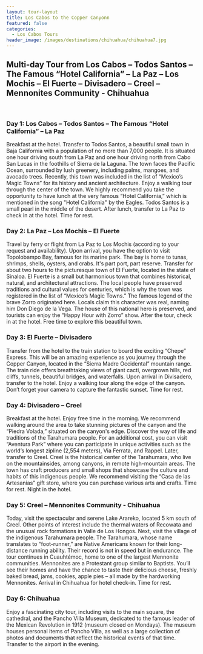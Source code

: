 ```yaml
---
layout: tour-layout
title: Los Cabos to the Copper Canyonn
featured: false
categories:
  - Los Cabos Tours
header_image: /images/destinations/chihuahua/chihuahua7.jpg
---
```

## Multi-day Tour from Los Cabos – Todos Santos – The Famous “Hotel California” – La Paz – Los Mochis – El Fuerte – Divisadero – Creel – Mennonites Community - Chihuahua

&nbsp;  

### Day 1: Los Cabos – Todos Santos – The Famous “Hotel California” – La Paz

Breakfast at the hotel. Transfer to Todos Santos, a beautiful small town in Baja California with a population of no more than 7,000 people. It is situated one hour driving south from La Paz and one hour driving north from Cabo San Lucas in the foothills of Sierra de la Laguna. The town faces the Pacific Ocean, surrounded by lush greenery, including palms, mangoes, and avocado trees. Recently, this town was included in the list of “Mexico’s Magic Towns” for its history and ancient architecture. Enjoy a walking tour through the center of the town. We highly recommend you take the opportunity to have lunch at the very famous “Hotel California,” which is mentioned in the song "Hotel California" by the Eagles. Todos Santos is a small pearl in the middle of the desert. After lunch, transfer to La Paz to check in at the hotel. Time for rest.

### Day 2: La Paz – Los Mochis – El Fuerte

Travel by ferry or flight from La Paz to Los Mochis (according to your request and availability). Upon arrival, you have the option to visit Topolobampo Bay, famous for its marine park. The bay is home to tunas, shrimps, shells, oysters, and crabs. It's part port, part reserve. Transfer for about two hours to the picturesque town of El Fuerte, located in the state of Sinaloa. El Fuerte is a small but harmonious town that combines historical, natural, and architectural attractions. The local people have preserved traditions and cultural values for centuries, which is why the town was registered in the list of “Mexico’s Magic Towns.” The famous legend of the brave Zorro originated here. Locals claim this character was real, naming him Don Diego de la Vega. The house of this national hero is preserved, and tourists can enjoy the “Happy Hour with Zorro” show. After the tour, check in at the hotel. Free time to explore this beautiful town.

### Day 3: El Fuerte – Divisadero

Transfer from the hotel to the train station to board the exciting “Chepe” Express. This will be an amazing experience as you journey through the Copper Canyon, located in the “Sierra Madre Occidental” mountain range. The train ride offers breathtaking views of giant cacti, overgrown hills, red cliffs, tunnels, beautiful bridges, and waterfalls. Upon arrival in Divisadero, transfer to the hotel. Enjoy a walking tour along the edge of the canyon. Don’t forget your camera to capture the fantastic sunset. Time for rest.

### Day 4: Divisadero – Creel

Breakfast at the hotel. Enjoy free time in the morning. We recommend walking around the area to take stunning pictures of the canyon and the “Piedra Volada,” situated on the canyon's edge. Discover the way of life and traditions of the Tarahumara people. For an additional cost, you can visit “Aventura Park” where you can participate in unique activities such as the world’s longest zipline (2,554 meters), Via Ferrata, and Rappel. Later, transfer to Creel. Creel is the historical center of the Tarahumara, who live on the mountainsides, among canyons, in remote high-mountain areas. The town has craft producers and small shops that showcase the culture and habits of this indigenous people. We recommend visiting the “Casa de las Artesanias” gift store, where you can purchase various arts and crafts. Time for rest. Night in the hotel.

### Day 5: Creel – Mennonites Community - Chihuahua

Today, visit the spectacular and serene Lake Arareko, located 5 km south of Creel. Other points of interest include the thermal waters of Recowata and the unusual rock formations in Valle de Los Hongos. Next, visit the village of the indigenous Tarahumara people. The Tarahumara, whose name translates to “foot-runner,” are Native Americans known for their long-distance running ability. Their record is not in speed but in endurance. The tour continues in Cuauhtémoc, home to one of the largest Mennonite communities. Mennonites are a Protestant group similar to Baptists. You’ll see their homes and have the chance to taste their delicious cheese, freshly baked bread, jams, cookies, apple pies – all made by the hardworking Mennonites. Arrival in Chihuahua for hotel check-in. Time for rest.

### Day 6: Chihuahua

Enjoy a fascinating city tour, including visits to the main square, the cathedral, and the Pancho Villa Museum, dedicated to the famous leader of the Mexican Revolution in 1912 (museum closed on Mondays). The museum houses personal items of Pancho Villa, as well as a large collection of photos and documents that reflect the historical events of that time. Transfer to the airport in the evening.
